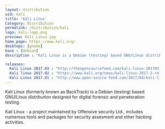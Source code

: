 ```yaml
---
layout: distribution
uid: kali
title: 'Kali Linux'
Category: Distribution
permalink: /distribution/kali
logo: kali-logo.png
preview: Kali_Linux.jpg
home_page: https://www.kali.org/
desktops: [gnome]
base : [debian]
description : "Kali Linux is a Debian (testing) based GNU/Linux distribution designed for digital forensic and peneteration testing. Stories and updates on Kali Linux"

releases:
  Kali Linux 2017.03 : "http://theopensourcefeed.com/kali-linux-201703-released/"
  Kali linux 2017.02 : "https://www.kali.org/news/kali-linux-2017-2-release/"
  Kali Linux 2017.01 : "http://www.open-source-feed.com/2017/04/kali-linux-20171-released-with-cool.html"
---
```


Kali Linux (formerly known as BackTrack) is a Debian (testing) based GNU/Linux distribution designed for digital forensic and peneteration testing.

Kali Linux - a project maintained by Offensive security Ltd., includes numerous tools and packages for security assesment and other hacking activities.
